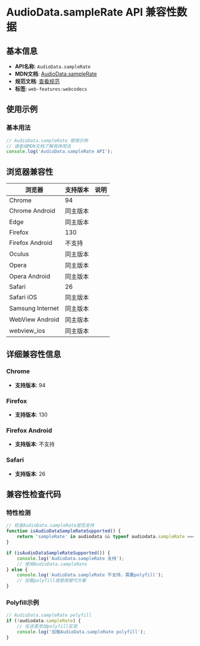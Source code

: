 # AudioData.sampleRate API 兼容性数据

## 基本信息

- **API名称**: `AudioData.sampleRate`
- **MDN文档**: [AudioData.sampleRate](https://developer.mozilla.org/docs/Web/API/AudioData/sampleRate)
- **规范文档**: [查看规范](https://w3c.github.io/webcodecs/#dom-audiodata-samplerate)
- **标签**: `web-features:webcodecs`

## 使用示例

### 基本用法

```javascript
// AudioData.sampleRate 使用示例
// 请查阅MDN文档了解具体用法
console.log('AudioData.sampleRate API');
```

## 浏览器兼容性

| 浏览器 | 支持版本 | 说明 |
|--------|----------|------|
| Chrome | 94 |  |
| Chrome Android | 同主版本 |  |
| Edge | 同主版本 |  |
| Firefox | 130 |  |
| Firefox Android | 不支持 |  |
| Oculus | 同主版本 |  |
| Opera | 同主版本 |  |
| Opera Android | 同主版本 |  |
| Safari | 26 |  |
| Safari iOS | 同主版本 |  |
| Samsung Internet | 同主版本 |  |
| WebView Android | 同主版本 |  |
| webview_ios | 同主版本 |  |

## 详细兼容性信息

### Chrome

- **支持版本**: 94

### Firefox

- **支持版本**: 130

### Firefox Android

- **支持版本**: 不支持

### Safari

- **支持版本**: 26

## 兼容性检查代码

### 特性检测

```javascript
// 检查AudioData.sampleRate是否支持
function isAudioDataSampleRateSupported() {
    return 'sampleRate' in audiodata && typeof audiodata.sampleRate === 'function';
}

if (isAudioDataSampleRateSupported()) {
    console.log('AudioData.sampleRate 支持');
    // 使用AudioData.sampleRate
} else {
    console.log('AudioData.sampleRate 不支持，需要polyfill');
    // 加载polyfill或使用替代方案
}
```

### Polyfill示例

```javascript
// AudioData.sampleRate polyfill
if (!audiodata.sampleRate) {
    // 在这里添加polyfill实现
    console.log('加载AudioData.sampleRate polyfill');
}
```

